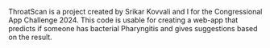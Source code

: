 ThroatScan is a project created by Srikar Kovvali and I for the Congressional App Challenge 2024. This code is usable for creating a web-app that predicts if someone has bacterial Pharyngitis and gives suggestions based on the result.
